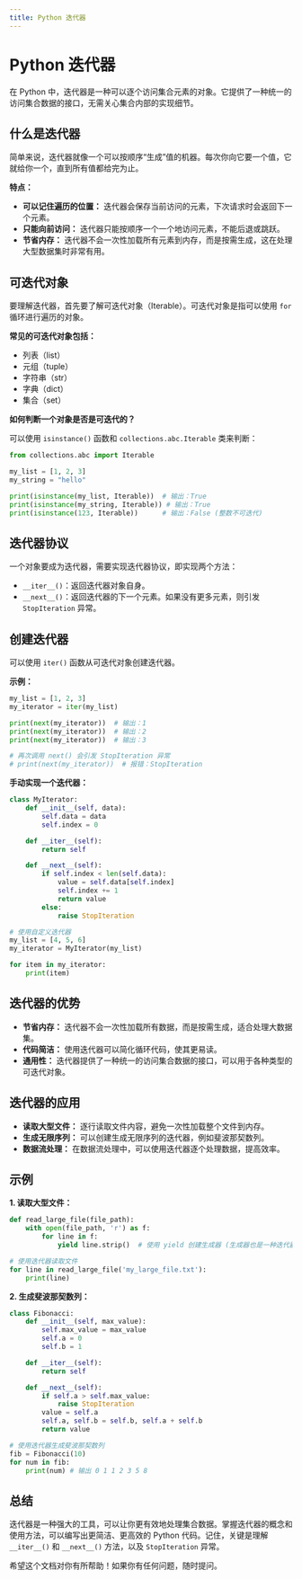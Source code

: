 ```yaml
---
title: Python 迭代器
---
```


# Python 迭代器

在 Python 中，迭代器是一种可以逐个访问集合元素的对象。它提供了一种统一的访问集合数据的接口，无需关心集合内部的实现细节。

## 什么是迭代器

简单来说，迭代器就像一个可以按顺序“生成”值的机器。每次你向它要一个值，它就给你一个，直到所有值都给完为止。

**特点：**

*   **可以记住遍历的位置：** 迭代器会保存当前访问的元素，下次请求时会返回下一个元素。
*   **只能向前访问：** 迭代器只能按顺序一个一个地访问元素，不能后退或跳跃。
*   **节省内存：** 迭代器不会一次性加载所有元素到内存，而是按需生成，这在处理大型数据集时非常有用。

## 可迭代对象

要理解迭代器，首先要了解可迭代对象（Iterable）。可迭代对象是指可以使用 `for` 循环进行遍历的对象。

**常见的可迭代对象包括：**

*   列表（list）
*   元组（tuple）
*   字符串（str）
*   字典（dict）
*   集合（set）

**如何判断一个对象是否是可迭代的？**

可以使用 `isinstance()` 函数和 `collections.abc.Iterable` 类来判断：

```python
from collections.abc import Iterable

my_list = [1, 2, 3]
my_string = "hello"

print(isinstance(my_list, Iterable))  # 输出：True
print(isinstance(my_string, Iterable)) # 输出：True
print(isinstance(123, Iterable))      # 输出：False (整数不可迭代)
```

## 迭代器协议

一个对象要成为迭代器，需要实现迭代器协议，即实现两个方法：

*   `__iter__()`：返回迭代器对象自身。
*   `__next__()`：返回迭代器的下一个元素。如果没有更多元素，则引发 `StopIteration` 异常。

## 创建迭代器

可以使用 `iter()` 函数从可迭代对象创建迭代器。

**示例：**

```python
my_list = [1, 2, 3]
my_iterator = iter(my_list)

print(next(my_iterator))  # 输出：1
print(next(my_iterator))  # 输出：2
print(next(my_iterator))  # 输出：3

# 再次调用 next() 会引发 StopIteration 异常
# print(next(my_iterator))  # 报错：StopIteration
```

**手动实现一个迭代器：**

```python
class MyIterator:
    def __init__(self, data):
        self.data = data
        self.index = 0

    def __iter__(self):
        return self

    def __next__(self):
        if self.index < len(self.data):
            value = self.data[self.index]
            self.index += 1
            return value
        else:
            raise StopIteration

# 使用自定义迭代器
my_list = [4, 5, 6]
my_iterator = MyIterator(my_list)

for item in my_iterator:
    print(item)
```

## 迭代器的优势

*   **节省内存：** 迭代器不会一次性加载所有数据，而是按需生成，适合处理大数据集。
*   **代码简洁：** 使用迭代器可以简化循环代码，使其更易读。
*   **通用性：** 迭代器提供了一种统一的访问集合数据的接口，可以用于各种类型的可迭代对象。

## 迭代器的应用

*   **读取大型文件：** 逐行读取文件内容，避免一次性加载整个文件到内存。
*   **生成无限序列：** 可以创建生成无限序列的迭代器，例如斐波那契数列。
*   **数据流处理：**  在数据流处理中，可以使用迭代器逐个处理数据，提高效率。

## 示例

**1. 读取大型文件：**

```python
def read_large_file(file_path):
    with open(file_path, 'r') as f:
        for line in f:
            yield line.strip()  # 使用 yield 创建生成器 (生成器也是一种迭代器)

# 使用迭代器读取文件
for line in read_large_file('my_large_file.txt'):
    print(line)
```

**2. 生成斐波那契数列：**

```python
class Fibonacci:
    def __init__(self, max_value):
        self.max_value = max_value
        self.a = 0
        self.b = 1

    def __iter__(self):
        return self

    def __next__(self):
        if self.a > self.max_value:
            raise StopIteration
        value = self.a
        self.a, self.b = self.b, self.a + self.b
        return value

# 使用迭代器生成斐波那契数列
fib = Fibonacci(10)
for num in fib:
    print(num) # 输出 0 1 1 2 3 5 8
```

## 总结

迭代器是一种强大的工具，可以让你更有效地处理集合数据。掌握迭代器的概念和使用方法，可以编写出更简洁、更高效的 Python 代码。记住，关键是理解 `__iter__()` 和 `__next__()` 方法，以及 `StopIteration` 异常。

希望这个文档对你有所帮助！如果你有任何问题，随时提问。
